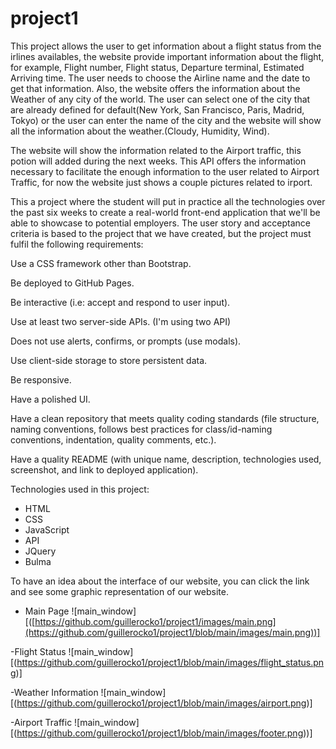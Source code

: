 # project1

This project allows the user to get information about a flight status from the irlines availables, the website provide important information about the flight, for example, Flight number, Flight status, Departure terminal, Estimated Arriving time. The user needs to choose the Airline name and the date to get that information.
Also, the website offers the information about the Weather of any city of the world. The user can select one of the city that are already defined for default(New York, San Francisco, Paris, Madrid, Tokyo) or the user can enter the name of the city and the website will show all the information about the weather.(Cloudy, Humidity, Wind).

The website will show the information related to the Airport traffic, this potion will added during the next weeks. This API offers the information necessary to facilitate the enough information to the user related to Airport Traffic, for now the website just shows a couple pictures related to irport.

This a project where the student will put in practice all the technologies over the past six weeks to create a real-world front-end application that we'll be able to showcase to potential employers. The user story and acceptance criteria is based to the project that we have created, but the project must fulfil the following requirements:

Use a CSS framework other than Bootstrap.

Be deployed to GitHub Pages.

Be interactive (i.e: accept and respond to user input).

Use at least two server-side APIs. (I'm using two API)

Does not use alerts, confirms, or prompts (use modals).

Use client-side storage to store persistent data.

Be responsive.

Have a polished UI.

Have a clean repository that meets quality coding standards (file structure, naming conventions, follows best practices for class/id-naming conventions, indentation, quality comments, etc.).

Have a quality README (with unique name, description, technologies used, screenshot, and link to deployed application).

Technologies used in this project:
- HTML
- CSS
- JavaScript
- API
- JQuery
- Bulma

To have an idea about the interface of our website, you can click the link and see some graphic representation of our website.

- Main Page
![main_window][([https://github.com/guillerocko1/project1/images/main.png](https://github.com/guillerocko1/project1/blob/main/images/main.png))]

-Flight Status 
![main_window][(https://github.com/guillerocko1/project1/blob/main/images/flight_status.png)]

-Weather Information 
![main_window][(https://github.com/guillerocko1/project1/blob/main/images/airport.png)]

-Airport Traffic
![main_window][(https://github.com/guillerocko1/project1/blob/main/images/footer.png))]
